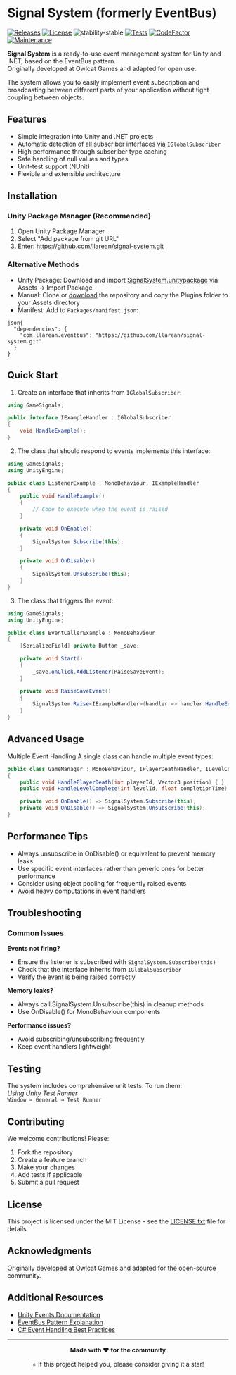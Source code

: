 # Signal System (formerly EventBus)

[![Releases](https://img.shields.io/github/v/release/llarean/EventBus)](https://github.com/llarean/signal-system/releases)
[![License](https://img.shields.io/badge/license-MIT-green.svg)](https://github.com/LLarean/signal-system/blob/master/LICENSE.txt)
![stability-stable](https://img.shields.io/badge/stability-stable-green.svg)
[![Tests](https://img.shields.io/badge/Tests-NUnit-green.svg)]()
[![CodeFactor](https://www.codefactor.io/repository/github/llarean/signal-system/badge)](https://www.codefactor.io/repository/github/llarean/signal-system)
[![Maintenance](https://img.shields.io/badge/Maintained%3F-yes-green.svg)](https://GitHub.com/llarean/signal-system/graphs/commit-activity)

**Signal System** is a ready-to-use event management system for Unity and .NET, based on the EventBus pattern.  
Originally developed at Owlcat Games and adapted for open use.

The system allows you to easily implement event subscription and broadcasting between different parts of your application without tight coupling between objects.

## Features

- Simple integration into Unity and .NET projects
- Automatic detection of all subscriber interfaces via `IGlobalSubscriber`
- High performance through subscriber type caching
- Safe handling of null values and types
- Unit-test support (NUnit)
- Flexible and extensible architecture

## Installation

### Unity Package Manager (Recommended)

1. Open Unity Package Manager
2. Select "Add package from git URL"
3. Enter: https://github.com/llarean/signal-system.git

### Alternative Methods

- Unity Package: Download and import [SignalSystem.unitypackage](https://github.com/llarean/signal-system/releases) via Assets -> Import Package
- Manual: Clone or [download](https://github.com/llarean/signal-system/archive/master.zip) the repository and copy the Plugins folder to your Assets directory
- Manifest: Add to `Packages/manifest.json`:
```
json{
  "dependencies": {
    "com.llarean.eventbus": "https://github.com/llarean/signal-system.git"
  }
}
```

## Quick Start

1. Create an interface that inherits from `IGlobalSubscriber`:

```csharp
using GameSignals;

public interface IExampleHandler : IGlobalSubscriber
{
    void HandleExample();
}
```

2. The class that should respond to events implements this interface:

```csharp
using GameSignals;
using UnityEngine;

public class ListenerExample : MonoBehaviour, IExampleHandler
{
    public void HandleExample()
    {
        // Code to execute when the event is raised
    }

    private void OnEnable()
    {
        SignalSystem.Subscribe(this);
    }

    private void OnDisable()
    {
        SignalSystem.Unsubscribe(this);
    }
}
```

3. The class that triggers the event:

```csharp
using GameSignals;
using UnityEngine;

public class EventCallerExample : MonoBehaviour
{
    [SerializeField] private Button _save;

    private void Start()
    {
        _save.onClick.AddListener(RaiseSaveEvent);
    }

    private void RaiseSaveEvent()
    {
        SignalSystem.Raise<IExampleHandler>(handler => handler.HandleExample());
    }
}
```
## Advanced Usage  

Multiple Event Handling
A single class can handle multiple event types:

```csharp
public class GameManager : MonoBehaviour, IPlayerDeathHandler, ILevelCompleteHandler
{
    public void HandlePlayerDeath(int playerId, Vector3 position) { }
    public void HandleLevelComplete(int levelId, float completionTime) { }

    private void OnEnable() => SignalSystem.Subscribe(this);
    private void OnDisable() => SignalSystem.Unsubscribe(this);
}
```

## Performance Tips

- Always unsubscribe in OnDisable() or equivalent to prevent memory leaks
- Use specific event interfaces rather than generic ones for better performance
- Consider using object pooling for frequently raised events
- Avoid heavy computations in event handlers

## Troubleshooting
### Common Issues

**Events not firing?**

- Ensure the listener is subscribed with `SignalSystem.Subscribe(this)`
- Check that the interface inherits from `IGlobalSubscriber`
- Verify the event is being raised correctly

**Memory leaks?**

- Always call SignalSystem.Unsubscribe(this) in cleanup methods
- Use OnDisable() for MonoBehaviour components

**Performance issues?**

- Avoid subscribing/unsubscribing frequently
- Keep event handlers lightweight

## Testing

The system includes comprehensive unit tests. To run them:  
*Using Unity Test Runner*  
```Window → General → Test Runner```

## Contributing
We welcome contributions! Please:

1. Fork the repository
2. Create a feature branch
3. Make your changes
4. Add tests if applicable
5. Submit a pull request

## License

This project is licensed under the MIT License - see the [LICENSE.txt](https://github.com/LLarean/signal-system?tab=MIT-1-ov-file) file for details.

## Acknowledgments
Originally developed at Owlcat Games and adapted for the open-source community.

## Additional Resources

- [Unity Events Documentation](https://docs.unity3d.com/Manual/unity-events.html)
- [EventBus Pattern Explanation](https://en.wikipedia.org/wiki/Publish%E2%80%93subscribe_pattern)
- [C# Event Handling Best Practices](https://learn.microsoft.com/en-us/dotnet/csharp/programming-guide/events/)

---

<div align="center">

**Made with ❤️ for the community**

⭐ If this project helped you, please consider giving it a star!

</div>
